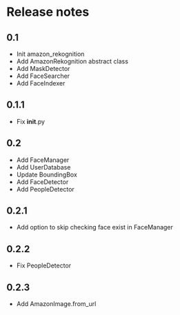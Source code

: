 # Release notes
## 0.1
- Init amazon_rekognition
- Add AmazonRekognition abstract class
- Add MaskDetector
- Add FaceSearcher
- Add FaceIndexer

## 0.1.1
- Fix __init__.py

## 0.2
- Add FaceManager
- Add UserDatabase
- Update BoundingBox
- Add FaceDetector
- Add PeopleDetector

## 0.2.1
- Add option to skip checking face exist in FaceManager

## 0.2.2
- Fix PeopleDetector

## 0.2.3
- Add AmazonImage.from_url